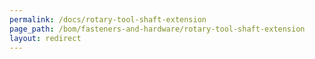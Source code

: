 ```yaml
---
permalink: /docs/rotary-tool-shaft-extension
page_path: /bom/fasteners-and-hardware/rotary-tool-shaft-extension
layout: redirect
---
```


